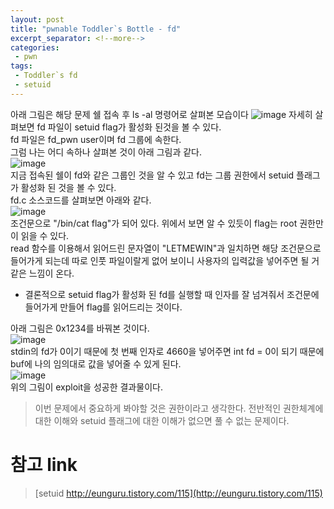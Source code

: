 ```yaml
---
layout: post
title: "pwnable Toddler`s Bottle - fd"
excerpt_separator: <!--more-->
categories: 
 - pwn
tags:
 - Toddler`s fd 
 - setuid
---
```

아래 그림은 해당 문제 쉘 접속 후 ls -al 명령어로 살펴본 모습이다
![image](https://user-images.githubusercontent.com/32065940/51157157-fafab580-18c1-11e9-96c9-912517a0bb8e.png)
자세히 살펴보면 fd 파일이 setuid flag가 활성화 된것을 볼 수 있다.  
fd 파일은 fd_pwn user이며 fd 그룹에 속한다.  
그럼 나는 어디 속하나 살펴본 것이 아래 그림과 같다.  
![image](https://user-images.githubusercontent.com/32065940/51157180-11087600-18c2-11e9-8efd-bcda0ce0df94.png)  
지금 접속된 쉘이 fd와 같은 그룹인 것을 알 수 있고 fd는 그룹 권한에서 setuid 플래그가 활성화 된 것을 볼 수 있다.  
fd.c 소스코드를 살펴보면 아래와 같다.  
![image](https://user-images.githubusercontent.com/32065940/51157192-1d8cce80-18c2-11e9-84ff-770698e71995.png)  
조건문으로 "/bin/cat flag"가 되어 있다. 위에서 보면 알 수 있듯이 flag는 root 권한만이 읽을 수 있다.  
read 함수를 이용해서 읽어드린 문자열이 "LETMEWIN"과 일치하면 해당 조건문으로 들어가게 되는데 따로 인풋 파일이랄게 없어 보이니 사용자의 입력값을 넣어주면 될 거 같은 느낌이 온다.  
- 결론적으로 setuid flag가 활성화 된  fd를 실행할 때 인자를 잘 넘겨줘서 조건문에 들어가게 만들어 flag를 읽어드리는 것이다.    

아래 그림은 0x1234를 바꿔본 것이다.  
![image](https://user-images.githubusercontent.com/32065940/51157209-309f9e80-18c2-11e9-85ee-cd69c616fa3e.png)  
stdin의 fd가 0이기 때문에 첫 번째 인자로 4660을 넣어주면 int fd = 0이 되기 때문에 buf에 나의 임의대로 값을 넣어줄 수 있게 된다.  
![image](https://user-images.githubusercontent.com/32065940/51157220-3b5a3380-18c2-11e9-9023-603fb275cc7c.png)  
위의 그림이 exploit을 성공한 결과물이다.  
>이번 문제에서 중요하게 봐야할 것은 권한이라고 생각한다. 전반적인 권한체계에 대한 이해와 setuid 플래그에 대한 이해가 없으면 풀 수 없는 문제이다.    

# 참고 link  
>[setuid http://eunguru.tistory.com/115](http://eunguru.tistory.com/115)